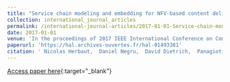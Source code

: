 ```yaml
---
title: "Service chain modeling and embedding for NFV-based content delivery"
collection: international_journal_articles
permalink: /international-journal-articles/2017-01-01-Service-chain-modeling-and-embedding-for-NFV-based-content-delivery
date: 2017-01-01
venue: 'In the proceedings of 2017 IEEE International Conference on Communications (ICC)'
paperurl: 'https://hal.archives-ouvertes.fr/hal-01493381'
citation: ' Nicolas Herbaut,  Daniel Negru,  David Dietrich,  Panagiotis Papadimitriou, &quot;Service chain modeling and embedding for NFV-based content delivery.&quot; In the proceedings of 2017 IEEE International Conference on Communications (ICC), 2017.'
---
```

[Access paper here](https://hal.archives-ouvertes.fr/hal-01493381){:target="_blank"}
